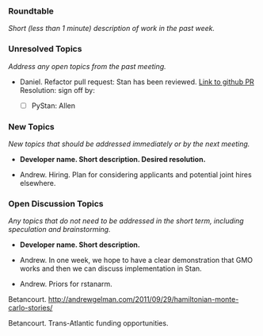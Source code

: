 ### Roundtable
_Short (less than 1 minute) description of work in the past week._

### Unresolved Topics
_Address any open topics from the past meeting._

* Daniel. Refactor pull request: Stan has been reviewed. [Link to github PR](https://github.com/stan-dev/stan/pull/2004) Resolution: sign off by:
  - [ ] PyStan: Allen


### New Topics
_New topics that should be addressed immediately or by the next
meeting._

* __Developer name.  Short description.  Desired resolution.__

* Andrew. Hiring. Plan for considering applicants and potential joint hires elsewhere.

### Open Discussion Topics
_Any topics that do not need to be addressed in the short term,
including speculation and brainstorming._

* __Developer name.  Short description.__

* Andrew. In one week, we hope to have a clear demonstration that GMO works and then we can discuss implementation in Stan.

* Andrew. Priors for rstanarm.

Betancourt.  http://andrewgelman.com/2011/09/29/hamiltonian-monte-carlo-stories/

Betancourt.  Trans-Atlantic funding opportunities.